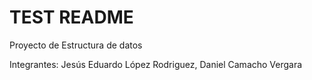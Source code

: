 # TEST README
Proyecto de Estructura de datos

Integrantes: Jesús Eduardo López Rodriguez, Daniel Camacho Vergara


